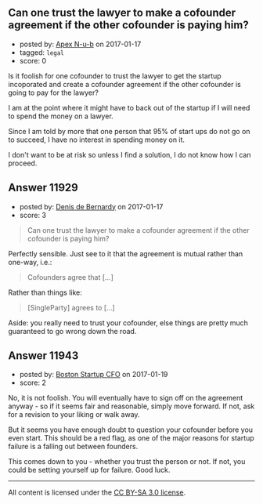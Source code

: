 ## Can one trust the lawyer to make a cofounder agreement if the other cofounder is paying him?

- posted by: [Apex N-u-b](https://stackexchange.com/users/7796589/apex-n-u-b) on 2017-01-17
- tagged: `legal`
- score: 0

Is it foolish for one cofounder to trust the lawyer to get the startup incoporated and create a cofounder agreement if the other cofounder is going to pay for the lawyer?

I am at the point where it might have to back out of the startup if I will need to spend the money on a lawyer.

Since I am told by more that one person that 95% of start ups do not go on to succeed, I have no interest in spending money on it.

I don't want to be at risk so unless I find a solution, I do not know how I can proceed.


## Answer 11929

- posted by: [Denis de Bernardy](https://stackexchange.com/users/182468/denis-de-bernardy) on 2017-01-17
- score: 3

> Can one trust the lawyer to make a cofounder agreement if the other cofounder is paying him?

Perfectly sensible. Just see to it that the agreement is mutual rather than one-way, i.e.:

> Cofounders agree that [...]

Rather than things like:

> [SingleParty] agrees to [...]

Aside: you really need to trust your cofounder, else things are pretty much guaranteed to go wrong down the road.


## Answer 11943

- posted by: [Boston Startup CFO](https://stackexchange.com/users/9992633/boston-startup-cfo) on 2017-01-19
- score: 2

No, it is not foolish.  You will eventually have to sign off on the agreement anyway - so if it seems fair and reasonable, simply move forward. If not, ask for a revision to your liking or walk away.

But it seems you have enough doubt to question your cofounder before you even start. This should be a red flag, as one of the major reasons for startup failure is a falling out between founders.

This comes down to you - whether you trust the person or not.  If not, you could be setting yourself up for failure.  Good luck.



---

All content is licensed under the [CC BY-SA 3.0 license](https://creativecommons.org/licenses/by-sa/3.0/).

